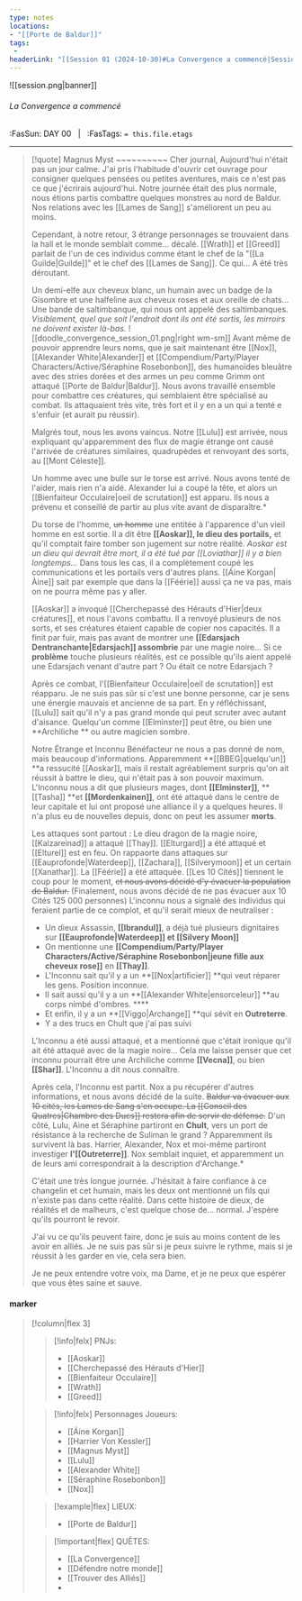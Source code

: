 ```yaml
---
type: notes
locations:
- "[[Porte de Baldur]]"
tags:
 - 
headerLink: "[[Session 01 (2024-10-30)#La Convergence a commencé|Session 01 (2024-10-30)]]"
---
```


![[session.png|banner]]
###### La Convergence a commencé
<span class="sub2">:FasSun: DAY 00 &nbsp; | &nbsp; :FasTags: `= this.file.etags`</span>
___

> [!quote] Magnus Myst ~~~~~~~~~~
> Cher journal,
> Aujourd'hui n'était pas un jour calme. J'ai pris l'habitude d'ouvrir cet ouvrage pour consigner quelques pensées ou petites aventures, mais ce n'est pas ce que j'écrirais aujourd'hui. Notre journée était des plus normale, nous étions partis combattre quelques monstres au nord de Baldur. Nos relations avec les [[Lames de Sang]] s'améliorent un peu au moins.
>
> Cependant, à notre retour, 3 étrange personnages se trouvaient dans la hall et le monde semblait comme... décalé. [[Wrath]] et [[Greed]] parlait de l'un de ces individus comme étant le chef de la "[[La Guilde|Guilde]]" et le chef des [[Lames de Sang]]. Ce qui... A été très déroutant.
>
> Un demi-elfe aux cheveux blanc, un humain avec un badge de la Gisombre et une halfeline aux cheveux roses et aux oreille de chats... Une bande de saltimbanque, qui nous ont appelé des saltimbanques. *Visiblement, quel que soit l'endroit dont ils ont été sortis, les mirroirs ne doivent exister là-bas.* 
![[doodle_convergence_session_01.png|right wm-sm]]
> Avant même de pouvoir apprendre leurs noms, que je sait maintenant être [[Nox]], [[Alexander White|Alexander]] et [[Compendium/Party/Player Characters/Active/Séraphine Rosebonbon]], des humanoïdes bleuâtre avec des stries dorées et des armes un peu comme Grimm ont attaqué [[Porte de Baldur|Baldur]]. Nous avons travaillé ensemble pour combattre ces créatures, qui semblaient être spécialisé au combat. Ils attaquaient très vite, très fort et il y en a un qui a tenté e s'enfuir (et aurait pu réussir). 
> 
> Malgrés tout, nous les avons vaincus. Notre [[Lulu]] est arrivée, nous expliquant qu'apparemment des flux de magie étrange  ont causé l'arrivée de créatures similaires, quadrupèdes et renvoyant des sorts, au [[Mont Céleste]]. 
> 
> Un homme avec une bulle sur le torse est arrivé. Nous avons tenté de l'aider, mais rien n'a aidé. Alexander lui a coupé la tête, et alors un [[Bienfaiteur Occulaire|oeil de scrutation]] est apparu. Ils nous a prévenu et conseillé de partir au plus vite avant de disparaître.*
> 
> Du torse de l'homme,  ~~un homme~~ une entitée à l'apparence d'un vieil homme en est sortie. Il a dit être **[[Aoskar]], le dieu des portails,** et qu'il comptait faire tomber son jugement sur notre réalité. *Aoskar est un dieu qui devrait être mort, il a été tué par [[Loviathar]] il y a bien longtemps...* Dans tous les cas, il a complètement coupé les communications et les portails vers d'autres plans. [[Áine Korgan|Àine]] sait par exemple que dans la [[Féérie]] aussi ça ne va pas, mais on ne pourra même pas y aller.
> 
> [[Aoskar]] a invoqué [[Cherchepassé des Hérauts d'Hier|deux créatures]], et nous l'avons combattu. Il a renvoyé plusieurs de nos sorts, et ses créatures étaient capable de copier nos capacités. Il a finit par fuir, mais pas avant de montrer une **[[Edarsjach Dentranchante|Edarsjach]] assombrie** par une magie noire... Si ce **problème** touche plusieurs réalités, est ce possible qu'ils aient appelé une Edarsjach venant d'autre part ? Ou était ce notre Edarsjach ?
> 
> Après ce combat, l'[[Bienfaiteur Occulaire|oeil de scrutation]] est réapparu. Je ne suis pas sûr si c'est une bonne personne, car je sens une énergie mauvais et ancienne de sa part. En y réfléchissant, [[Lulu]] sait qu'il n'y a pas grand monde qui peut scruter avec autant d'aisance. Quelqu'un comme [[Elminster]] peut être, ou bien une **Archiliche ** ou autre magicien sombre.
> 
> Notre Étrange et Inconnu Bénéfacteur ne nous a pas donné de nom, mais beaucoup d'informations. Apparemment **[[BBEG|quelqu'un]] **a ressucité [[Aoskar]], mais il restait agréablement surpris qu'on ait réussit à battre le dieu, qui n'était pas à son pouvoir maximum. L'Inconnu nous a dit que plusieurs mages, dont **[[Elminster]]**, **[[Tasha]] **et **[[Mordenkainen]]**, ont été attaqué dans le centre de leur capitale et lui ont proposé une alliance il y a quelques heures. Il n'a plus eu de nouvelles depuis, donc on peut les assumer **morts**.
> 
> Les attaques sont partout : Le dieu dragon de la magie noire, [[Kalzareinad]] a attaqué [[Thay]].  [[Elturgard]] a été attaqué et [[Elturel]] est en feu. On rappaorte dans attaques sur [[Eauprofonde|Waterdeep]], [[Zachara]], [[Silverymoon]] et un certain [[Xanathar]]. La [[Féérie]] a été attaquée. [[Les 10 Cités]] tiennent le coup pour le moment, ~~et nous avons décidé d'y évacuer la population de Baldur.~~ (Finalement, nous avons décidé de ne pas évacuer aux 10 Cités 125 000 personnes)
> L'inconnu nous a signalé des individus qui feraient partie de ce complot, et qu'il serait mieux de neutraliser :
> - Un dieux Assassin, **[[Ibrandul]]**, a déjà tué plusieurs dignitaires sur **[[Eauprofonde|Waterdeep]] et [[Silvery Moon]]**
> - On mentionne une **[[Compendium/Party/Player Characters/Active/Séraphine Rosebonbon|jeune fille aux cheveux rose]]** en **[[Thay]]**.
> - L'Inconnu sait qu'il y a un **[[Nox|artificier]] **qui veut réparer les gens. Position inconnue. 
> - Il sait aussi qu'il y a un **[[Alexander White|ensorceleur]] **au corps nimbé d'ombres. ****
> - Et enfin, il y a un **[[Viggo|Archange]] **qui sévit en **Outreterre**. 
> - Y a des trucs en Chult que j'ai pas suivi
> 
> L'Inconnu a été aussi attaqué, et a mentionné que c'était ironique qu'il ait été attaqué avec de la magie noire... Cela me laisse penser que cet inconnu pourrait être une Archiliche comme **[[Vecna]]**, ou bien **[[Shar]]**. L'Inconnu a dit nous connaître.
> 
> Après cela, l'Inconnu est partit. Nox a pu récupérer d'autres informations, et nous avons décidé de la suite. ~~Baldur va évacuer aux 10 cités, les Lames de Sang s'en occupe. La [[Conseil des Quatres|Chambre des Ducs]] restera afin de servir de défense.~~ D'un côté, Lulu, Aìne et Séraphine partiront en **Chult**, vers un port de résistance à la recherche de Suliman le grand ? Apparemment ils survivent là bas. Harrier, Alexander, Nox et moi-même partiront investiger **l'[[Outreterre]]**. Nox semblait inquiet, et apparemment un de leurs ami correspondrait à la description d'Archange.*
> 
> C'était une très longue journée. J'hésitait à faire confiance à ce changelin et cet humain, mais les deux ont mentionné un fils qui n'existe pas dans cette réalité. Dans cette histoire de dieux, de réalités et de malheurs, c'est quelque chose de... normal. J'espère qu'ils pourront le revoir.
> 
> J'ai vu ce qu'ils peuvent faire, donc je suis au moins content de les avoir en alliés. Je ne suis pas sûr si je peux suivre le rythme, mais si je réussit à les garder en vie, cela sera bien. 
> 
> Je ne peux entendre votre voix, ma Dame, et je ne peux que espérer que vous êtes saine et sauve.



#### marker
> [!column|flex 3]
>> [!info|felx] PNJs:
>> - [[Aoskar]] 
>> - [[Cherchepassé des Hérauts d'Hier]]
>> - [[Bienfaiteur Occulaire]]
>> - [[Wrath]]
>> - [[Greed]]
>
>> [!info|felx] Personnages Joueurs:
>> - [[Áine Korgan]]
>> - [[Harrier Von Kessler]]
>> - [[Magnus Myst]]
>> - [[Lulu]]
>> - [[Alexander White]]
>> - [[Séraphine Rosebonbon]]
>> - [[Nox]]
>
>> [!example|flex] LIEUX:
>> - [[Porte de Baldur]]
>
>> [!important|flex] QUÊTES:
>> - [[La Convergence]]
>> - [[Défendre notre monde]]
>> - [[Trouver des Alliés]]
>> - 
